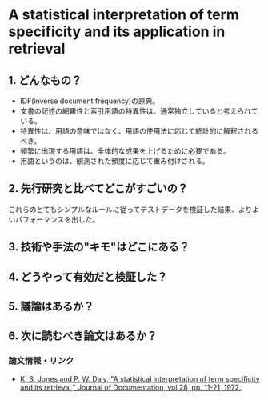 # A statistical interpretation of term specificity and its application in retrieval

## 1. どんなもの？

* IDF(inverse document frequency)の原典。
* 文書の記述の網羅性と索引用語の特異性は、通常独立していると考えられている。
* 特異性は、用語の意味ではなく、用語の使用法に応じて統計的に解釈されるべき。
* 頻繁に出現する用語は、全体的な成果を上げるために必要である。
* 用語というのは、観測された頻度に応じて重み付けされる。

## 2. 先行研究と比べてどこがすごいの？

これらのとてもシンプルなルールに従ってテストデータを検証した結果、よりよいパフォーマンスを出した。

## 3. 技術や手法の"キモ"はどこにある？

## 4. どうやって有効だと検証した？

## 5. 議論はあるか？

## 6. 次に読むべき論文はあるか？

### 論文情報・リンク

* [K. S. Jones and P. W. Daly, "A statistical interpretation of term specificity and its retrieval," Journal of Documentation, vol 28, pp. 11-21, 1972.](https://ai2-s2-pdfs.s3.amazonaws.com/4f09/e6ec1b7d4390d23881852fd7240994abeb58.pdf)
